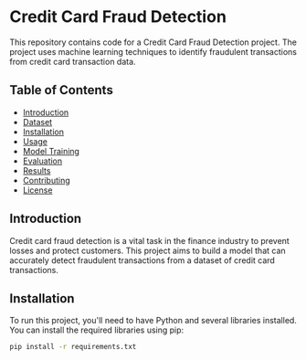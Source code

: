 # Credit Card Fraud Detection

This repository contains code for a Credit Card Fraud Detection project. The project uses machine learning techniques to identify fraudulent transactions from credit card transaction data.

## Table of Contents

- [Introduction](#introduction)
- [Dataset](#dataset)
- [Installation](#installation)
- [Usage](#usage)
- [Model Training](#model-training)
- [Evaluation](#evaluation)
- [Results](#results)
- [Contributing](#contributing)
- [License](#license)

## Introduction

Credit card fraud detection is a vital task in the finance industry to prevent losses and protect customers. This project aims to build a model that can accurately detect fraudulent transactions from a dataset of credit card transactions.

## Installation

To run this project, you'll need to have Python and several libraries installed. You can install the required libraries using pip:

```bash
pip install -r requirements.txt
